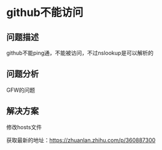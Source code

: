 # github不能访问



## 问题描述

github不能ping通，不能被访问，不过nslookup是可以解析的

## 问题分析

GFW的问题

## 解决方案

修改hosts文件

获取最新的地址：https://zhuanlan.zhihu.com/p/360887300